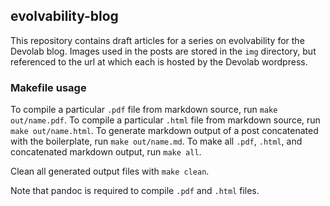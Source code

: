 ## evolvability-blog

This repository contains draft articles for a series on evolvability for the Devolab blog.
Images used in the posts are stored in the `img` directory, but referenced to the url at which each is hosted by the Devolab wordpress.

### Makefile usage

To compile a particular `.pdf` file from markdown source, run `make out/name.pdf`.
To compile a particular `.html` file from markdown source, run `make out/name.html`.
To generate markdown output of a post concatenated with the boilerplate, run `make out/name.md`.
To make all `.pdf`, `.html`, and concatenated markdown output, run `make all`.

Clean all generated output files with `make clean`.

Note that pandoc is required to compile `.pdf` and `.html` files.
